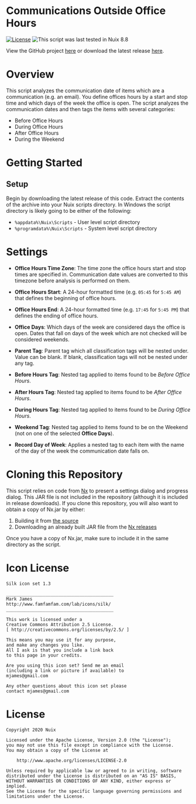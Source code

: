 Communications Outside Office Hours
===================================

[![License](https://img.shields.io/badge/License-Apache%202.0-blue.svg)](http://www.apache.org/licenses/LICENSE-2.0) ![This script was last tested in Nuix 8.8](https://img.shields.io/badge/Script%20Tested%20in%20Nuix-8.8-green.svg)

View the GitHub project [here](https://github.com/Nuix/Communications-Outside-Office-Hours) or download the latest release [here](https://github.com/Nuix/Communications-Outside-Office-Hours/releases).

# Overview

This script analyzes the communication date of items which are a communication (e.g. an email).  You define offices hours by a start and stop time and which days of the week the office is open.  The script analyzes the communication dates and then tags the items with several categories:
- Before Office Hours
- During Office Hours
- After Office Hours
- During the Weekend

# Getting Started

## Setup

Begin by downloading the latest release of this code.  Extract the contents of the archive into your Nuix scripts directory.  In Windows the script directory is likely going to be either of the following:

- `%appdata%\Nuix\Scripts` - User level script directory
- `%programdata%\Nuix\Scripts` - System level script directory

# Settings

- **Office Hours Time Zone**: The time zone the office hours start and stop times are specified in.  Communication date values are converted to this timezone before analysis is performed on them.
- **Office Hours Start**: A 24-hour formatted time (e.g. `05:45` for `5:45 AM`) that defines the beginning of office hours.
- **Office Hours End**: A 24-hour formatted time (e.g. `17:45` for `5:45 PM`) that defines the ending of office hours.
- **Office Days**: Which days of the week are considered days the office is open.  Dates that fall on days of the week which are not checked will be considered weekends.

- **Parent Tag**: Parent tag which all classification tags will be nested under.  Value can be blank.  If blank, classification tags will not be nested under any tag.
- **Before Hours Tag**: Nested tag applied to items found to be *Before Office Hours*.
- **After Hours Tag**: Nested tag applied to items found to be *After Office Hours*.
- **During Hours Tag**: Nested tag applied to items found to be *During Office Hours*.
- **Weekend Tag**: Nested tag applied to items found to be on the Weekend (not on one of the selected **Office Days**).
- **Record Day of Week**: Applies a nested tag to each item with the name of the day of the week the communication date falls on.

# Cloning this Repository

This script relies on code from [Nx](https://github.com/Nuix/Nx) to present a settings dialog and progress dialog.  This JAR file is not included in the repository (although it is included in release downloads).  If you clone this repository, you will also want to obtain a copy of Nx.jar by either:
1. Building it from [the source](https://github.com/Nuix/Nx)
2. Downloading an already built JAR file from the [Nx releases](https://github.com/Nuix/Nx/releases)

Once you have a copy of Nx.jar, make sure to include it in the same directory as the script.

# Icon License

```
Silk icon set 1.3

_________________________________________
Mark James
http://www.famfamfam.com/lab/icons/silk/
_________________________________________

This work is licensed under a
Creative Commons Attribution 2.5 License.
[ http://creativecommons.org/licenses/by/2.5/ ]

This means you may use it for any purpose,
and make any changes you like.
All I ask is that you include a link back
to this page in your credits.

Are you using this icon set? Send me an email
(including a link or picture if available) to
mjames@gmail.com

Any other questions about this icon set please
contact mjames@gmail.com
```

# License

```
Copyright 2020 Nuix

Licensed under the Apache License, Version 2.0 (the "License");
you may not use this file except in compliance with the License.
You may obtain a copy of the License at

    http://www.apache.org/licenses/LICENSE-2.0

Unless required by applicable law or agreed to in writing, software
distributed under the License is distributed on an "AS IS" BASIS,
WITHOUT WARRANTIES OR CONDITIONS OF ANY KIND, either express or implied.
See the License for the specific language governing permissions and
limitations under the License.
```
